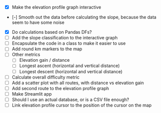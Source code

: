 - [x] Make the elevation profile graph interactive
- [-] Smooth out the data before calculating the slope, because the data seem to have some noise
- [x] Do calculations based on Pandas DFs?
- [ ] Add the slope classification to the interactive graph
- [ ] Encapsulate the code in a class to make it easier to use
- [ ] Add round km markers to the map
- [ ] Other metrics
    - [ ] Elevation gain / distance
    - [ ] Longest ascent (horizontal and vertical distance)
    - [ ] Longest descent (horizontal and vertical distance)
- [ ] Calculate overall difficulty metric
- [ ] Add a scatter plot with all routes, with distance vs elevation gain
- [ ] Add second route to the elevation profile graph
- [ ] Make Streamlit app
- [ ] Should I use an actual database, or is a CSV file enough?
- [ ] Link elevation profile cursor to the position of the cursor on the map
